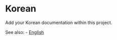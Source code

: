 # Korean

Add your Korean documentation within this project.

See also:
    - [English](../en/README.md)